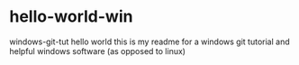# hello-world-win
windows-git-tut
hello world this is my readme for a windows git tutorial and helpful windows software (as opposed to linux)
